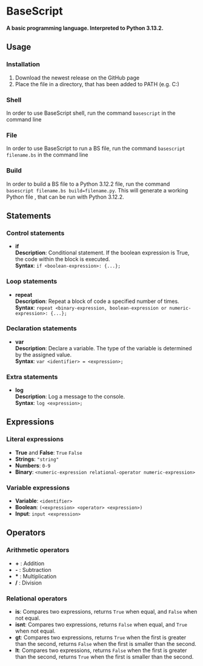 # BaseScript
**A basic programming language. Interpreted to Python 3.13.2.**

## Usage
### Installation
1. Download the newest release on the GitHub page
2. Place the file in a directory, that has been added to PATH (e.g. C:\)
### Shell
In order to use BaseScript shell, run the command ``basescript`` in the command line
### File
In order to use BaseScript to run a BS file, run the command ``basescript filename.bs`` in the command line
### Build
In order to build a BS file to a Python 3.12.2 file, run the command ``basescript filename.bs build=filename.py``. This will generate a working Python file , that can be run with Python 3.12.2.

## Statements
### Control statements
 - **if**  
 **Description**: Conditional statement. If the boolean expression is True, the code within the block is executed.  
 **Syntax**: `if <boolean-expression>: {...};`
### Loop statements
 - **repeat**  
 **Description**: Repeat a block of code a specified number of times.  
 **Syntax**: `repeat <binary-expression, boolean-expression or numeric-expression>: {...};`
### Declaration statements
 - **var**  
 **Description**: Declare a variable. The type of the variable is determined by the assigned value.  
 **Syntax**: `var <identifier> = <expression>;`
### Extra statements
 - **log**  
 **Description**: Log a message to the console.  
 **Syntax**: `log <expression>;`

## Expressions
### Literal expressions
 - **True** and **False**: `True` `False`
 - **Strings**: `"string"`
 - **Numbers**: `0-9`
 - **Binary**: `<numeric-expression relational-operator numeric-expression>`
### Variable expressions
 - **Variable**: `<identifier>`
 - **Boolean**: `(<expression> <operator> <expression>)`
 - **Input**: `input <expression>`

## Operators
### Arithmetic operators
 - **+** : Addition
 - **-** : Subtraction
 - **\*** : Multiplication
 - **/** : Division
### Relational operators
 - **is**: Compares two expressions, returns `True` when equal, and `False` when not equal.
 - **isnt**: Compares two expressions, returns `False` when equal, and `True` when not equal.
 - **gt**: Compares two expressions, returns `True` when the first is greater than the second, returns `False` when the first is smaller than the second.
 - **lt**: Compares two expressions, returns `False` when the first is greater than the second, returns `True` when the first is smaller than the second.